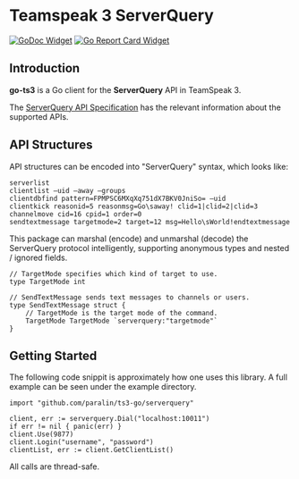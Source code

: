# Teamspeak 3 ServerQuery

[![GoDoc Widget]][GoDoc] [![Go Report Card Widget]][Go Report Card]

[GoDoc]: https://godoc.org/github.com/paralin/ts3-go
[GoDoc Widget]: https://godoc.org/github.com/paralin/ts3-go?status.svg
[Go Report Card Widget]: https://goreportcard.com/badge/github.com/paralin/ts3-go
[Go Report Card]: https://goreportcard.com/report/github.com/paralin/ts3-go

## Introduction

**go-ts3** is a Go client for the **ServerQuery** API in TeamSpeak 3.

The [ServerQuery API Specification](http://media.teamspeak.com/ts3_literature/TeamSpeak%203%20Server%20Query%20Manual.pdf) has the relevant information about the supported APIs.

## API Structures

API structures can be encoded into "ServerQuery" syntax, which looks like:

```
serverlist
clientlist –uid –away –groups
clientdbfind pattern=FPMPSC6MXqXq751dX7BKV0JniSo= –uid
clientkick reasonid=5 reasonmsg=Go\saway! clid=1|clid=2|clid=3
channelmove cid=16 cpid=1 order=0
sendtextmessage targetmode=2 target=12 msg=Hello\sWorld!endtextmessage 
```

This package can marshal (encode) and unmarshal (decode) the ServerQuery protocol intelligently, supporting anonymous types and nested / ignored fields.

```golang
// TargetMode specifies which kind of target to use.
type TargetMode int

// SendTextMessage sends text messages to channels or users.
type SendTextMessage struct {
	// TargetMode is the target mode of the command.
	TargetMode TargetMode `serverquery:"targetmode"`
}
```

## Getting Started

The following code snippit is approximately how one uses this library. A full example can be seen under the example directory.

```golang
import "github.com/paralin/ts3-go/serverquery"

client, err := serverquery.Dial("localhost:10011")
if err != nil { panic(err) }
client.Use(9877)
client.Login("username", "password")
clientList, err := client.GetClientList()
```

All calls are thread-safe.

